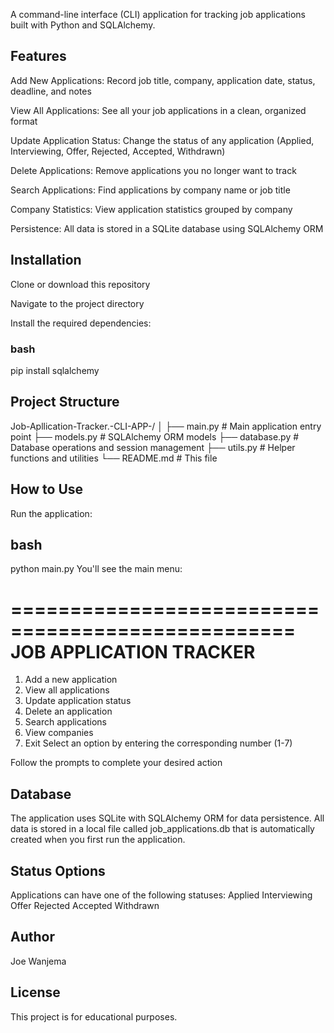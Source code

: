 A command-line interface (CLI) application for tracking job applications built with Python and SQLAlchemy.

## Features
Add New Applications: Record job title, company, application date, status, deadline, and notes

View All Applications: See all your job applications in a clean, organized format

Update Application Status: Change the status of any application (Applied, Interviewing, Offer, Rejected, Accepted, Withdrawn)

Delete Applications: Remove applications you no longer want to track

Search Applications: Find applications by company name or job title

Company Statistics: View application statistics grouped by company

Persistence: All data is stored in a SQLite database using SQLAlchemy ORM

## Installation
Clone or download this repository

Navigate to the project directory

Install the required dependencies:

### bash
pip install sqlalchemy
## Project Structure
Job-Apllication-Tracker.-CLI-APP-/
│
├── main.py          # Main application entry point
├── models.py        # SQLAlchemy ORM models
├── database.py      # Database operations and session management
├── utils.py         # Helper functions and utilities
└── README.md        # This file
## How to Use
Run the application:

## bash
python main.py
You'll see the main menu:

==================================================
      JOB APPLICATION TRACKER
==================================================
1. Add a new application
2. View all applications
3. Update application status
4. Delete an application
5. Search applications
6. View companies
7. Exit
Select an option by entering the corresponding number (1-7)

Follow the prompts to complete your desired action

## Database
The application uses SQLite with SQLAlchemy ORM for data persistence. All data is stored in a local file called job_applications.db that is automatically created when you first run the application.

## Status Options
Applications can have one of the following statuses:
Applied
Interviewing
Offer
Rejected
Accepted
Withdrawn

## Author
Joe Wanjema

## License
This project is for educational purposes.
